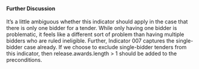 #### Further Discussion

It’s a little ambiguous whether this indicator should apply in the case that there is only one bidder for a tender. While only having one bidder is problematic, it feels like a different sort of problem than having multiple bidders who are ruled ineligible. Further, Indicator 007 captures the single-bidder case already. If we choose to exclude single-bidder tenders from this indicator, then release.awards.length > 1 should be added to the preconditions.